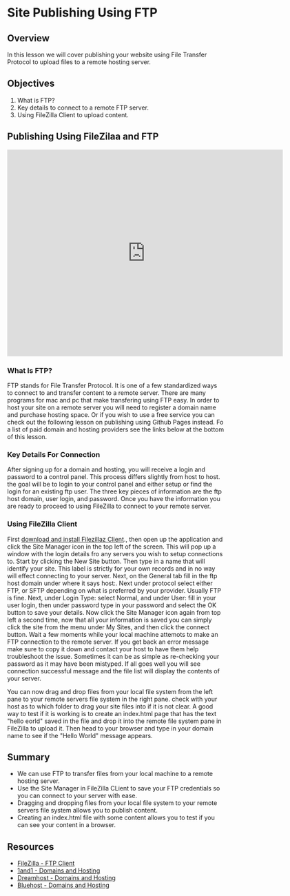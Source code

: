 # Site Publishing Using FTP

## Overview

In this lesson we will cover publishing your website using File Transfer Protocol to upload files to a remote hosting server.

## Objectives

1. What is FTP?
2. Key details to connect to a remote FTP server.
3. Using FileZilla Client to upload content. 

## Publishing Using FileZilaa and FTP

<iframe width="640" height="480" src="https://www.youtube.com/embed/q89ZQXsIFQQ?rel=0" frameborder="0" allowfullscreen></iframe>

### What Is FTP?

FTP stands for File Transfer Protocol. It is one of a few standardized ways to connect to and transfer content to a remote server. There are many programs for mac and pc that make transfering using FTP easy. In order to host your site on a remote server you will need to register a domain name and purchase hosting space. Or if you wish to use a free service you can check out the following lesson on publishing using Github Pages instead. Fo a list of paid domain and hosting providers see the links below at the bottom of this lesson.

### Key Details For Connection

After signing up for a domain and hosting, you will receive a login and password to a control panel. This process differs slightly from host to host. the goal will be to login to your control panel and either setup or find the login for an existing ftp user. The three key pieces of information are the ftp host domain, user login, and password. Once you have the information you are ready to proceed to using FileZilla to connect to your remote server.

### Using FileZilla Client

First [download and install Filezillaz Client](https://filezilla-project.org/).\, then open up the application and click the Site Manager icon in the top left of the screen. This will pop up a window with the login details fro any servers you wish to setup connections to. Start by clicking the New Site button. Then type in a name that will identify your site. This label is strictly for your own records and in no way will effect connecting to your server. Next, on the General tab fill in the ftp host domain under where it says host:. Next under protocol select either FTP, or SFTP depending on what is preferred by your provider. Usually FTP is fine. Next, under Login Type: select Normal, and under User: fill in your user login, then under password type in your password and select the OK button to save your details. Now click the Site Manager icon again from top left a second time, now that all your information is saved you can simply click the site from the menu under My Sites, and then click the connect button. Wait a few moments while your local machine attemots to make an FTP connection to the remote server. If you get back an error message make sure to copy it down and contact your host to have them help troubleshoot the issue. Sometimes it can be as simple as re-checking your password as it may have been mistyped. If all goes well you will see connection successful message and the file list will display the contents of your server.

You can now drag and drop files from your local file system from the left pane to your remote servers file system in the right pane. check with your host as to which folder to drag your site files into if it is not clear. A good way to test if it is working is to create an index.html page that has the text "hello eorld" saved in the file and drop it into the remote file system pane in FileZilla to upload it. Then head to your browser and type in your domain name to see if the "Hello World" message appears.

## Summary

- We can use FTP to transfer files from your local machine to a remote hosting server.
- Use the Site Manager in FileZilla CLient to save your FTP credentials so you can connect to your server with ease.
- Dragging and dropping files from your local file system to your remote servers file system allows you to publish content.
- Creating an index.html file with some content allows you to test if you can see your content in a browser.

## Resources

- [FileZilla - FTP Client](https://filezilla-project.org/)
- [1and1 - Domains and Hosting](http://www.1and1.com/?kwk=10422255)
- [Dreamhost - Domains and Hosting](http://www.dreamhost.com/r.cgi?1022798)
- [Bluehost - Domains and Hosting](http://www.bluehost.com/track/jongrover)
